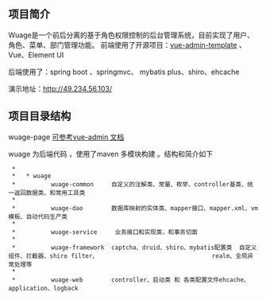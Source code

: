 ## 项目简介

Wuage是一个前后分离的基于角色权限控制的后台管理系统，目前实现了用户、角色、菜单、部门管理功能。
前端使用了开源项目：[vue-admin-template](https://github.com/PanJiaChen/vue-admin-template)   、Vue、Element UI  

后端使用了：spring boot 、springmvc、 mybatis plus、shiro、ehcache

演示地址：http://49.234.56.103/



## 项目目录结构

wuage-page  [可参考vue-admin 文档](https://panjiachen.github.io/vue-element-admin-site/zh/guide/)

wuage  为后端代码 ，使用了maven 多模块构建 。结构和简介如下

```
 *
 *   * wuage
 *          wuage-common     自定义的注解类、常量、枚举、controller基类、统一返回数据类、和常用工具类
 *
 *          wuage-dao        数据库映射的实体类、mapper接口、mapper.xml、vm模板、自动代码生产类
 *
 *          wuage-service     业务接口和实现类，和事务切面
 *
 *          wuage-framework  captcha、druid、shiro、mybatis配置类  自定义组件、拦截器、shiro filter、								realm、全局异常处理等
 *
 *          wuage-web        controller、启动类 和 各类配置文件ehcache、application、logback
```



